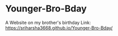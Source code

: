 # Younger-Bro-Bday
A Website on my brother's birthday 
Link:
https://sriharsha3668.github.io/Younger-Bro-Bday/
